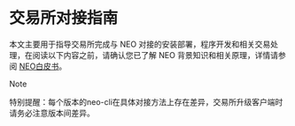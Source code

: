 # 交易所对接指南

本文主要用于指导交易所完成与 NEO 对接的安装部署，程序开发和相关交易处理，在阅读以下内容之前，请确认您已了解 NEO 背景知识和相关原理，详情请参阅 [NEO白皮书](index.html)。
> [!Note]
>
> 特别提醒：每个版本的neo-cli在具体对接方法上存在差异，交易所升级客户端时请务必注意版本间差异。

